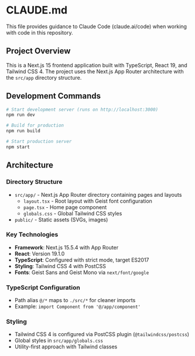 # CLAUDE.md

This file provides guidance to Claude Code (claude.ai/code) when working with code in this repository.

## Project Overview

This is a Next.js 15 frontend application built with TypeScript, React 19, and Tailwind CSS 4. The project uses the Next.js App Router architecture with the `src/app` directory structure.

## Development Commands

```bash
# Start development server (runs on http://localhost:3000)
npm run dev

# Build for production
npm run build

# Start production server
npm start
```

## Architecture

### Directory Structure

- `src/app/` - Next.js App Router directory containing pages and layouts
  - `layout.tsx` - Root layout with Geist font configuration
  - `page.tsx` - Home page component
  - `globals.css` - Global Tailwind CSS styles
- `public/` - Static assets (SVGs, images)

### Key Technologies

- **Framework**: Next.js 15.5.4 with App Router
- **React**: Version 19.1.0
- **TypeScript**: Configured with strict mode, target ES2017
- **Styling**: Tailwind CSS 4 with PostCSS
- **Fonts**: Geist Sans and Geist Mono via `next/font/google`

### TypeScript Configuration

- Path alias `@/*` maps to `./src/*` for cleaner imports
- Example: `import Component from '@/app/component'`

### Styling

- Tailwind CSS 4 is configured via PostCSS plugin (`@tailwindcss/postcss`)
- Global styles in `src/app/globals.css`
- Utility-first approach with Tailwind classes
